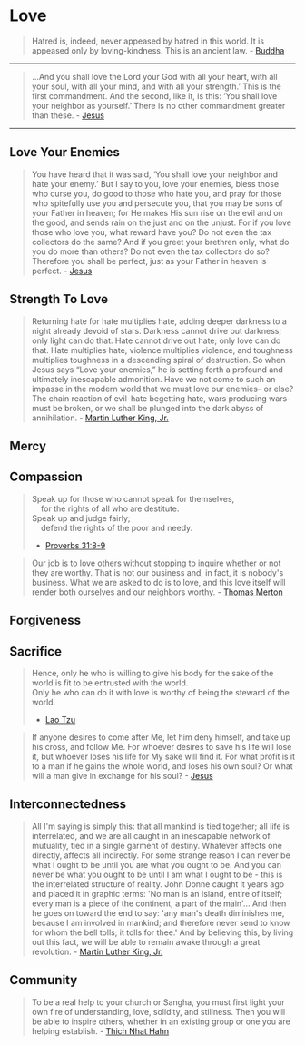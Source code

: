 # Love

> Hatred is, indeed, never appeased by hatred in this world. It is appeased only by loving-kindness. This is an ancient law. - [Buddha](https://www.tipitaka.net/tipitaka/dhp/verseload.php?verse=005)

<hr>

> ...And you shall love the Lord your God with all your heart, with all your soul, with all your mind, and with all your strength.’ This is the first commandment. And the second, like it, is this: ‘You shall love your neighbor as yourself.’ There is no other commandment greater than these. - [Jesus](https://biblehub.com/mark/12-30.htm)

<hr>

## Love Your Enemies

> You have heard that it was said, ‘You shall love your neighbor and hate your enemy.’ But I say to you, love your enemies, bless those who curse you, do good to those who hate you, and pray for those who spitefully use you and persecute you, that you may be sons of your Father in heaven; for He makes His sun rise on the evil and on the good, and sends rain on the just and on the unjust. For if you love those who love you, what reward have you? Do not even the tax collectors do the same? And if you greet your brethren only, what do you do more than others? Do not even the tax collectors do so? Therefore you shall be perfect, just as your Father in heaven is perfect. - [Jesus](https://biblehub.com/matthew/5-43.htm)

## Strength To Love

> Returning hate for hate multiplies hate, adding deeper darkness to a night already devoid of stars. Darkness cannot drive out darkness; only light can do that. Hate cannot drive out hate; only love can do that. Hate multiplies hate, violence multiplies violence, and toughness multiplies toughness in a descending spiral of destruction. So when Jesus says “Love your enemies,” he is setting forth a profound and ultimately inescapable admonition. Have we not come to such an impasse in the modern world that we must love our enemies– or else? The chain reaction of evil–hate begetting hate, wars producing wars–must be broken, or we shall be plunged into the dark abyss of annihilation. - [Martin Luther King, Jr.](https://bookquoters.com/book/strength-to-love)

## Mercy

## Compassion

> Speak up for those who cannot speak for themselves,<br>
> &nbsp;&nbsp;&nbsp;&nbsp;for the rights of all who are destitute.<br>
> Speak up and judge fairly;<br>
> &nbsp;&nbsp;&nbsp;&nbsp;defend the rights of the poor and needy.<br>
> - [Proverbs 31:8-9](https://biblehub.com/niv/proverbs/31.htm)

> Our job is to love others without stopping to inquire whether or not they are worthy. That is not our business and, in fact, it is nobody's business. What we are asked to do is to love, and this love itself will render both ourselves and our neighbors worthy. - [Thomas Merton](https://www.goodreads.com/quotes/161733-our-job-is-to-love-others-without-stopping-to-inquire)

## Forgiveness



## Sacrifice

> Hence, only he who is willing to give his body for the sake of the world is fit to be entrusted with the world.<br>
> Only he who can do it with love is worthy of being the steward of the world.<br>
> - [Lao Tzu](https://terebess.hu/english/tao/wu.html#Kap13)

> If anyone desires to come after Me, let him deny himself, and take up his cross, and follow Me. For whoever desires to save his life will lose it, but whoever loses his life for My sake will find it. For what profit is it to a man if he gains the whole world, and loses his own soul? Or what will a man give in exchange for his soul? - [Jesus](https://biblehub.com/nkjv/matthew/16.htm)

## Interconnectedness

> All I'm saying is simply this: that all mankind is tied together; all life is interrelated, and we are all caught in an inescapable network of mutuality, tied in a single garment of destiny. Whatever affects one directly, affects all indirectly. For some strange reason I can never be what I ought to be until you are what you ought to be. And you can never be what you ought to be until I am what I ought to be - this is the interrelated structure of reality. John Donne caught it years ago and placed it in graphic terms: 'No man is an Island, entire of itself; every man is a piece of the continent, a part of the main'... And then he goes on toward the end to say: 'any man's death diminishes me, because I am involved in mankind; and therefore never send to know for whom the bell tolls; it tolls for thee.' And by believing this, by living out this fact, we will be able to remain awake through a great revolution. - [Martin Luther King, Jr.](https://www2.oberlin.edu/external/EOG/BlackHistoryMonth/MLK/CommAddress.html)


## Community

> To be a real help to your church or Sangha, you must first light your own fire of understanding, love, solidity, and stillness. Then you will be able to inspire others, whether in an existing group or one you are helping establish. - [Thich Nhat Hahn](https://www.johnworldpeace.com/tnhanh5.html)
